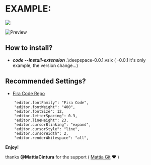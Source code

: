 
# EXAMPLE:
![](https://img.shields.io/github/package-json/v/twopill/deepSpace-vscodetheme?color=A2D3C2&style=for-the-badge)


![Preview](https://raw.githubusercontent.com/twopill/deepSpace-vscodetheme/main/example-theme.jpg)

##  How to install?

* ***code --install-extension*** .\deepspace-0.0.1.vsix ( -0.0.1 it's only example, the version change...)

## Recommended Settings?

* <a href="https://github.com/tonsky/FiraCode">Fira Code Repo</a>

```
    "editor.fontFamily": "Fira Code",
    "editor.fontWeight": "400",
    "editor.fontSize": 12,
    "editor.letterSpacing": 0.3,
    "editor.lineHeight": 23,
    "editor.cursorBlinking": "expand",
    "editor.cursorStyle": "line",
    "editor.cursorWidth": 2,
    "editor.renderWhitespace": "all",
```
**Enjoy!**

thanks **@MattiaCintura** for the support ( <a href="https://github.com/MattiaCintura">Mattia Git</a> ❤️ )
